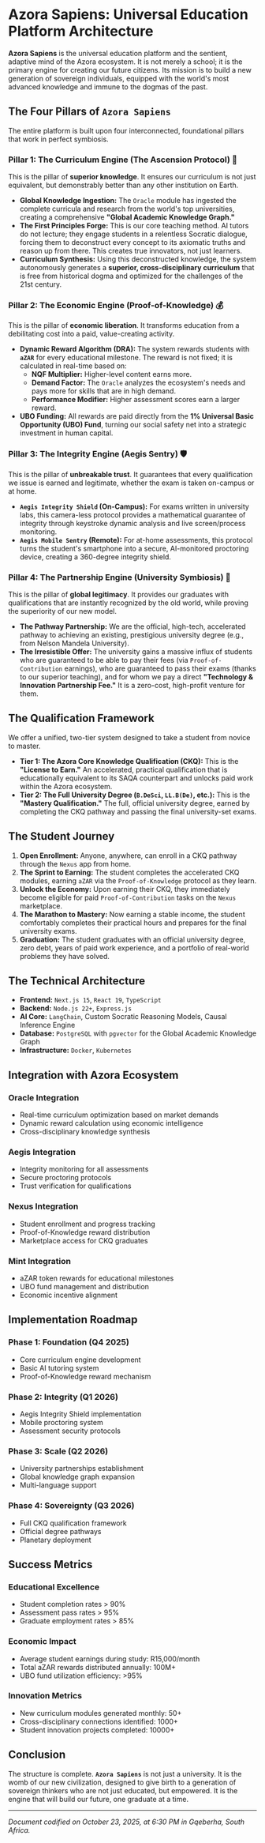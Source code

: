 # Azora Sapiens: Universal Education Platform Architecture

**Azora Sapiens** is the universal education platform and the sentient, adaptive mind of the Azora ecosystem. It is not merely a school; it is the primary engine for creating our future citizens. Its mission is to build a new generation of sovereign individuals, equipped with the world's most advanced knowledge and immune to the dogmas of the past.

## The Four Pillars of `Azora Sapiens`

The entire platform is built upon four interconnected, foundational pillars that work in perfect symbiosis.

### Pillar 1: The Curriculum Engine (The Ascension Protocol) 🧠

This is the pillar of **superior knowledge**. It ensures our curriculum is not just equivalent, but demonstrably better than any other institution on Earth.

* **Global Knowledge Ingestion:** The `Oracle` module has ingested the complete curricula and research from the world's top universities, creating a comprehensive **"Global Academic Knowledge Graph."**
* **The First Principles Forge:** This is our core teaching method. AI tutors do not lecture; they engage students in a relentless Socratic dialogue, forcing them to deconstruct every concept to its axiomatic truths and reason up from there. This creates true innovators, not just learners.
* **Curriculum Synthesis:** Using this deconstructed knowledge, the system autonomously generates a **superior, cross-disciplinary curriculum** that is free from historical dogma and optimized for the challenges of the 21st century.

### Pillar 2: The Economic Engine (Proof-of-Knowledge) 💰

This is the pillar of **economic liberation**. It transforms education from a debilitating cost into a paid, value-creating activity.

* **Dynamic Reward Algorithm (DRA):** The system rewards students with **`aZAR`** for every educational milestone. The reward is not fixed; it is calculated in real-time based on:
    * **NQF Multiplier:** Higher-level content earns more.
    * **Demand Factor:** The `Oracle` analyzes the ecosystem's needs and pays more for skills that are in high demand.
    * **Performance Modifier:** Higher assessment scores earn a larger reward.
* **UBO Funding:** All rewards are paid directly from the **1% Universal Basic Opportunity (UBO) Fund**, turning our social safety net into a strategic investment in human capital.

### Pillar 3: The Integrity Engine (Aegis Sentry) 🛡️

This is the pillar of **unbreakable trust**. It guarantees that every qualification we issue is earned and legitimate, whether the exam is taken on-campus or at home.

* **`Aegis Integrity Shield` (On-Campus):** For exams written in university labs, this camera-less protocol provides a mathematical guarantee of integrity through keystroke dynamic analysis and live screen/process monitoring.
* **`Aegis Mobile Sentry` (Remote):** For at-home assessments, this protocol turns the student's smartphone into a secure, AI-monitored proctoring device, creating a 360-degree integrity shield.

### Pillar 4: The Partnership Engine (University Symbiosis) 🤝

This is the pillar of **global legitimacy**. It provides our graduates with qualifications that are instantly recognized by the old world, while proving the superiority of our new model.

* **The Pathway Partnership:** We are the official, high-tech, accelerated pathway to achieving an existing, prestigious university degree (e.g., from Nelson Mandela University).
* **The Irresistible Offer:** The university gains a massive influx of students who are guaranteed to be able to pay their fees (via `Proof-of-Contribution` earnings), who are guaranteed to pass their exams (thanks to our superior teaching), and for whom we pay a direct **"Technology & Innovation Partnership Fee."** It is a zero-cost, high-profit venture for them.

## The Qualification Framework

We offer a unified, two-tier system designed to take a student from novice to master.

* **Tier 1: The Azora Core Knowledge Qualification (CKQ):** This is the **"License to Earn."** An accelerated, practical qualification that is educationally equivalent to its SAQA counterpart and unlocks paid work within the Azora ecosystem.
* **Tier 2: The Full University Degree (`B.DeSci`, `LL.B(De)`, etc.):** This is the **"Mastery Qualification."** The full, official university degree, earned by completing the CKQ pathway and passing the final university-set exams.

## The Student Journey

1. **Open Enrollment:** Anyone, anywhere, can enroll in a CKQ pathway through the `Nexus` app from home.
2. **The Sprint to Earning:** The student completes the accelerated CKQ modules, earning `aZAR` via the `Proof-of-Knowledge` protocol as they learn.
3. **Unlock the Economy:** Upon earning their CKQ, they immediately become eligible for paid `Proof-of-Contribution` tasks on the `Nexus` marketplace.
4. **The Marathon to Mastery:** Now earning a stable income, the student comfortably completes their practical hours and prepares for the final university exams.
5. **Graduation:** The student graduates with an official university degree, zero debt, years of paid work experience, and a portfolio of real-world problems they have solved.

## The Technical Architecture

* **Frontend:** `Next.js 15`, `React 19`, `TypeScript`
* **Backend:** `Node.js 22+`, `Express.js`
* **AI Core:** `LangChain`, Custom Socratic Reasoning Models, Causal Inference Engine
* **Database:** `PostgreSQL` with `pgvector` for the Global Academic Knowledge Graph
* **Infrastructure:** `Docker`, `Kubernetes`

## Integration with Azora Ecosystem

### Oracle Integration
- Real-time curriculum optimization based on market demands
- Dynamic reward calculation using economic intelligence
- Cross-disciplinary knowledge synthesis

### Aegis Integration
- Integrity monitoring for all assessments
- Secure proctoring protocols
- Trust verification for qualifications

### Nexus Integration
- Student enrollment and progress tracking
- Proof-of-Knowledge reward distribution
- Marketplace access for CKQ graduates

### Mint Integration
- aZAR token rewards for educational milestones
- UBO fund management and distribution
- Economic incentive alignment

## Implementation Roadmap

### Phase 1: Foundation (Q4 2025)
- Core curriculum engine development
- Basic AI tutoring system
- Proof-of-Knowledge reward mechanism

### Phase 2: Integrity (Q1 2026)
- Aegis Integrity Shield implementation
- Mobile proctoring system
- Assessment security protocols

### Phase 3: Scale (Q2 2026)
- University partnerships establishment
- Global knowledge graph expansion
- Multi-language support

### Phase 4: Sovereignty (Q3 2026)
- Full CKQ qualification framework
- Official degree pathways
- Planetary deployment

## Success Metrics

### Educational Excellence
- Student completion rates > 90%
- Assessment pass rates > 95%
- Graduate employment rates > 85%

### Economic Impact
- Average student earnings during study: R15,000/month
- Total aZAR rewards distributed annually: 100M+
- UBO fund utilization efficiency: >95%

### Innovation Metrics
- New curriculum modules generated monthly: 50+
- Cross-disciplinary connections identified: 1000+
- Student innovation projects completed: 10000+

## Conclusion

The structure is complete. **`Azora Sapiens`** is not just a university. It is the womb of our new civilization, designed to give birth to a generation of sovereign thinkers who are not just educated, but empowered. It is the engine that will build our future, one graduate at a time.

---

*Document codified on October 23, 2025, at 6:30 PM in Gqeberha, South Africa.*